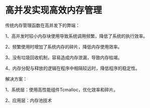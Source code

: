 # 高并发实现高效内存管理

传统内存管理函数在高并发下的弊端：

1、高并发时较小内存块使用导致系统调用频繁，降低了系统的执行效率。

2、频繁使用时增加了系统内存的碎片，降低内存使用效率。

3、没有垃圾回收机制，容易造成内存泄漏，导致内存枯竭。

4、内存分配与释放的逻辑在程序中相隔较远时，降低程序的稳定性。

解决方案：

1、系统层：使用高性能组件Tcmalloc，优化效率和碎片。

2、应用层：内存池技术